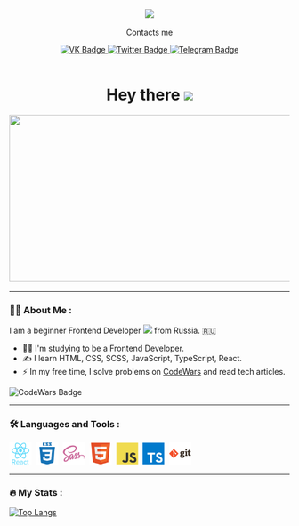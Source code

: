 <div id="header" align="center">
  <img src="https://media.giphy.com/media/8UGoPjDUAl91POg0yS/giphy.gif" width="100"/>
  <p>Contacts me</p>
  <div id="badges">
    <a href="https://vk.com/core2r">
      <img src="https://img.shields.io/badge/%D0%92%D0%9A%D0%9E%D0%9D%D0%A2%D0%90%D0%9A%D0%A2%D0%95-blue?logo=vk&logoColor=white&style=appveyor" alt="VK Badge"/>
    </a>
    <a href="mailto:roman199630@gmail.com">
      <img src="https://img.shields.io/badge/gmail-red?logo=gmail&logoColor=white&style=appveyor" alt="Twitter Badge"/>
    </a>
    <a href="https://t.me/Skeletor2">
      <img src="https://img.shields.io/badge/telegram-blue?logo=telegram&logoColor=white&style=appveyor" alt="Telegram Badge"/>
    </a>
  </div>
  <img src="https://komarev.com/ghpvc/?username=Core2-00&style=flat-square&color=blue" alt=""/>
  <h1>
    Hey there
    <img src="https://media.giphy.com/media/hvRJCLFzcasrR4ia7z/giphy.gif" width="30px"/>
  </h1>
</div>
<div align="center">
  <img src="https://media.giphy.com/media/dWesBcTLavkZuG35MI/giphy.gif" width="600" height="300"/>
</div>

---

### :man_technologist: About Me :
I am a beginner Frontend Developer <img src="https://media.giphy.com/media/8zldD29JNeLRK/giphy.gif" width="40"> from Russia. :ru:
- :man_student: I'm studying to be a Frontend Developer.
- :writing_hand: I learn HTML, CSS, SCSS, JavaScript, TypeScript, React.
- :zap: In my free time, I solve problems on <a href="https://www.codewars.com/users/Core2-0">CodeWars</a> and read tech articles.
<img src="https://www.codewars.com/users/Core2-0/badges/large" alt="CodeWars Badge" />

---

### :hammer_and_wrench: Languages and Tools :
<div>
  <img src="https://github.com/devicons/devicon/blob/master/icons/react/react-original-wordmark.svg" title="React" alt="React" width="40" height="40"/>&nbsp;
  <img src="https://github.com/devicons/devicon/blob/master/icons/css3/css3-plain-wordmark.svg"  title="CSS3" alt="CSS" width="40" height="40"/>&nbsp;
  <img src="https://github.com/devicons/devicon/blob/master/icons/sass/sass-original.svg" title="SASS" alt="SASS" width="40" heigth="40"/>&nbsp;
  <img src="https://github.com/devicons/devicon/blob/master/icons/html5/html5-original.svg" title="HTML5" alt="HTML" width="40" height="40"/>&nbsp;
  <img src="https://github.com/devicons/devicon/blob/master/icons/javascript/javascript-original.svg" title="JavaScript" alt="JavaScript" width="40" height="40"/>&nbsp;
  <img src="https://github.com/devicons/devicon/blob/master/icons/typescript/typescript-original.svg" title="TypeScript" alt="TypeScript" width="40" height="40"/>&nbsp;
  <img src="https://github.com/devicons/devicon/blob/master/icons/git/git-original-wordmark.svg" title="Git" **alt="Git" width="40" height="40"/>
</div>

---

### :fire: My Stats :
[![Top Langs](https://github-readme-stats.vercel.app/api/top-langs/?username=Core2-0&layout=compact&theme=vision-friendly-dark)](https://github.com/anuraghazra/github-readme-stats)
